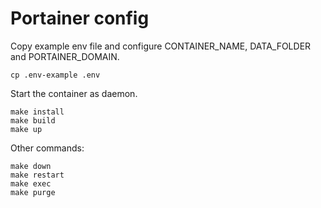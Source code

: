 
# Portainer config
Copy example env file and configure CONTAINER_NAME, DATA_FOLDER and PORTAINER_DOMAIN.
```
cp .env-example .env
```
Start the container as daemon.
```
make install
make build
make up
```
Other commands:
```
make down
make restart
make exec
make purge
```

